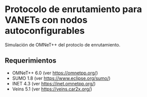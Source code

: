 # Protocolo de enrutamiento para VANETs con nodos autoconfigurables #

Simulación de OMNeT++ del protoclo de enrutamiento.

## Requerimientos ##

- OMNeT++ 6.0 (ver <https://omnetpp.org/>)
- SUMO 1.8 (ver <https://www.eclipse.org/sumo/>)
- INET 4.3 (ver <https://inet.omnetpp.org/>)
- Veins 5.1 (ver <https://veins.car2x.org/>)
